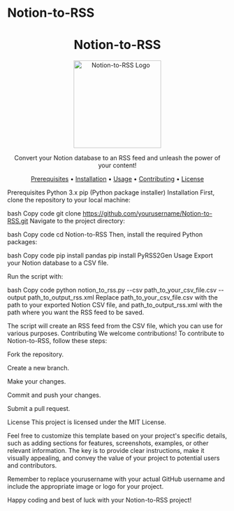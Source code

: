 # Notion-to-RSS
<h1 align="center">Notion-to-RSS</h1>
<p align="center">
  <img src="https://yourdomain.com/Notion-to-RSS.png" alt="Notion-to-RSS Logo" width="200" height="200">
</p>
<p align="center">
  Convert your Notion database to an RSS feed and unleash the power of your content!
</p>
<p align="center">
  <a href="#prerequisites">Prerequisites</a> •
  <a href="#installation">Installation</a> •
  <a href="#usage">Usage</a> •
  <a href="#contributing">Contributing</a> •
  <a href="#license">License</a>
</p>
Prerequisites
Python 3.x
pip (Python package installer)
Installation
First, clone the repository to your local machine:

bash
Copy code
git clone https://github.com/yourusername/Notion-to-RSS.git
Navigate to the project directory:

bash
Copy code
cd Notion-to-RSS
Then, install the required Python packages:

bash
Copy code
pip install pandas
pip install PyRSS2Gen
Usage
Export your Notion database to a CSV file.

Run the script with:

bash
Copy code
python notion_to_rss.py --csv path_to_your_csv_file.csv --output path_to_output_rss.xml
Replace path_to_your_csv_file.csv with the path to your exported Notion CSV file, and path_to_output_rss.xml with the path where you want the RSS feed to be saved.

The script will create an RSS feed from the CSV file, which you can use for various purposes.
Contributing
We welcome contributions! To contribute to Notion-to-RSS, follow these steps:

Fork the repository.

Create a new branch.

Make your changes.

Commit and push your changes.

Submit a pull request.

License
This project is licensed under the MIT License.

Feel free to customize this template based on your project's specific details, such as adding sections for features, screenshots, examples, or other relevant information. The key is to provide clear instructions, make it visually appealing, and convey the value of your project to potential users and contributors.

Remember to replace yourusername with your actual GitHub username and include the appropriate image or logo for your project.

Happy coding and best of luck with your Notion-to-RSS project!
